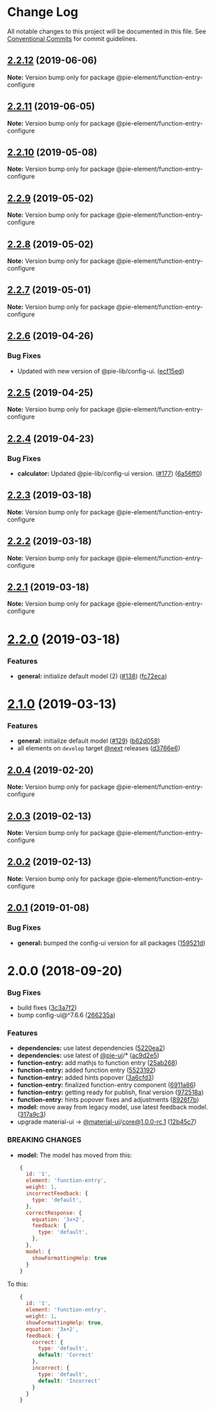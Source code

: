 # Change Log

All notable changes to this project will be documented in this file.
See [Conventional Commits](https://conventionalcommits.org) for commit guidelines.

## [2.2.12](https://github.com/pie-framework/pie-elements/compare/@pie-element/function-entry-configure@2.2.11...@pie-element/function-entry-configure@2.2.12) (2019-06-06)

**Note:** Version bump only for package @pie-element/function-entry-configure





## [2.2.11](https://github.com/pie-framework/pie-elements/compare/@pie-element/function-entry-configure@2.2.10...@pie-element/function-entry-configure@2.2.11) (2019-06-05)

**Note:** Version bump only for package @pie-element/function-entry-configure





## [2.2.10](https://github.com/pie-framework/pie-elements/compare/@pie-element/function-entry-configure@2.2.9...@pie-element/function-entry-configure@2.2.10) (2019-05-08)

**Note:** Version bump only for package @pie-element/function-entry-configure





## [2.2.9](https://github.com/pie-framework/pie-elements/compare/@pie-element/function-entry-configure@2.2.8...@pie-element/function-entry-configure@2.2.9) (2019-05-02)

**Note:** Version bump only for package @pie-element/function-entry-configure





## [2.2.8](https://github.com/pie-framework/pie-elements/compare/@pie-element/function-entry-configure@2.2.7...@pie-element/function-entry-configure@2.2.8) (2019-05-02)

**Note:** Version bump only for package @pie-element/function-entry-configure





## [2.2.7](https://github.com/pie-framework/pie-elements/compare/@pie-element/function-entry-configure@2.2.6...@pie-element/function-entry-configure@2.2.7) (2019-05-01)

**Note:** Version bump only for package @pie-element/function-entry-configure





## [2.2.6](https://github.com/pie-framework/pie-elements/compare/@pie-element/function-entry-configure@2.2.5...@pie-element/function-entry-configure@2.2.6) (2019-04-26)


### Bug Fixes

* Updated with new version of @pie-lib/config-ui. ([ecf15ed](https://github.com/pie-framework/pie-elements/commit/ecf15ed))





## [2.2.5](https://github.com/pie-framework/pie-elements/compare/@pie-element/function-entry-configure@2.2.4...@pie-element/function-entry-configure@2.2.5) (2019-04-25)

**Note:** Version bump only for package @pie-element/function-entry-configure





## [2.2.4](https://github.com/pie-framework/pie-elements/compare/@pie-element/function-entry-configure@2.2.3...@pie-element/function-entry-configure@2.2.4) (2019-04-23)


### Bug Fixes

* **calculator:** Updated @pie-lib/config-ui version. ([#177](https://github.com/pie-framework/pie-elements/issues/177)) ([6a56ff0](https://github.com/pie-framework/pie-elements/commit/6a56ff0))





## [2.2.3](https://github.com/pie-framework/pie-elements/compare/@pie-element/function-entry-configure@2.2.2...@pie-element/function-entry-configure@2.2.3) (2019-03-18)

**Note:** Version bump only for package @pie-element/function-entry-configure





## [2.2.2](https://github.com/pie-framework/pie-elements/compare/@pie-element/function-entry-configure@2.2.1...@pie-element/function-entry-configure@2.2.2) (2019-03-18)

**Note:** Version bump only for package @pie-element/function-entry-configure





## [2.2.1](https://github.com/pie-framework/pie-elements/compare/@pie-element/function-entry-configure@2.2.0...@pie-element/function-entry-configure@2.2.1) (2019-03-18)

**Note:** Version bump only for package @pie-element/function-entry-configure





# [2.2.0](https://github.com/pie-framework/pie-elements/compare/@pie-element/function-entry-configure@2.1.0...@pie-element/function-entry-configure@2.2.0) (2019-03-18)


### Features

* **general:** initialize default model (2) ([#138](https://github.com/pie-framework/pie-elements/issues/138)) ([fc72eca](https://github.com/pie-framework/pie-elements/commit/fc72eca))





# [2.1.0](https://github.com/pie-framework/pie-elements/compare/@pie-element/function-entry-configure@2.0.4...@pie-element/function-entry-configure@2.1.0) (2019-03-13)


### Features

* **general:** initialize default model ([#129](https://github.com/pie-framework/pie-elements/issues/129)) ([b62d058](https://github.com/pie-framework/pie-elements/commit/b62d058))
* all elements on `develop` target [@next](https://github.com/next) releases ([d3766e6](https://github.com/pie-framework/pie-elements/commit/d3766e6))





## [2.0.4](https://github.com/pie-framework/pie-elements/compare/@pie-element/function-entry-configure@2.0.3...@pie-element/function-entry-configure@2.0.4) (2019-02-20)

**Note:** Version bump only for package @pie-element/function-entry-configure





## [2.0.3](https://github.com/pie-framework/pie-elements/compare/@pie-element/function-entry-configure@2.0.2...@pie-element/function-entry-configure@2.0.3) (2019-02-13)

**Note:** Version bump only for package @pie-element/function-entry-configure





## [2.0.2](https://github.com/pie-framework/pie-elements/compare/@pie-element/function-entry-configure@2.0.1...@pie-element/function-entry-configure@2.0.2) (2019-02-13)

**Note:** Version bump only for package @pie-element/function-entry-configure





## [2.0.1](https://github.com/pie-framework/pie-elements/compare/@pie-element/function-entry-configure@2.0.0...@pie-element/function-entry-configure@2.0.1) (2019-01-08)


### Bug Fixes

* **general:** bumped the config-ui version for all packages ([159521d](https://github.com/pie-framework/pie-elements/commit/159521d))





<a name="2.0.0"></a>
# 2.0.0 (2018-09-20)


### Bug Fixes

* build fixes ([3c3a7f2](https://github.com/pie-framework/pie-elements/commit/3c3a7f2))
* bump config-ui@^7.6.6 ([266235a](https://github.com/pie-framework/pie-elements/commit/266235a))


### Features

* **dependencies:** use latest dependencies ([5220ea2](https://github.com/pie-framework/pie-elements/commit/5220ea2))
* **dependencies:** use latest of [@pie-ui](https://github.com/pie-ui)/* ([ac9d2e5](https://github.com/pie-framework/pie-elements/commit/ac9d2e5))
* **function-entry:** add mathjs to function entry ([25ab268](https://github.com/pie-framework/pie-elements/commit/25ab268))
* **function-entry:** added function entry ([5523192](https://github.com/pie-framework/pie-elements/commit/5523192))
* **function-entry:** added hints popover ([3a6cfd3](https://github.com/pie-framework/pie-elements/commit/3a6cfd3))
* **function-entry:** finalized function-entry component ([6911a86](https://github.com/pie-framework/pie-elements/commit/6911a86))
* **function-entry:** getting ready for publish, final version ([972518a](https://github.com/pie-framework/pie-elements/commit/972518a))
* **function-entry:** hints popover fixes and adjustments ([8926f7b](https://github.com/pie-framework/pie-elements/commit/8926f7b))
* **model:** move away from legacy model, use latest feedback model. ([317a9c3](https://github.com/pie-framework/pie-elements/commit/317a9c3))
* upgrade material-ui -> [@material-ui](https://github.com/material-ui)/core@1.0.0-rc.1 ([12b45c7](https://github.com/pie-framework/pie-elements/commit/12b45c7))


### BREAKING CHANGES

* **model:** The model has moved from this:

```javascript
    {
      id: '1',
      element: 'function-entry',
      weight: 1,
      incorrectFeedback: {
        type: 'default',
      },
      correctResponse: {
        equation: '3x+2',
        feedback: {
          type: 'default',
        },
      },
      model: {
        showFormattingHelp: true
      }
    }

```

To this:

```javascript
    {
      id: '1',
      element: 'function-entry',
      weight: 1,
      showFormattingHelp: true,
      equation: '3x+2',
      feedback: {
        correct: {
          type: 'default',
          default: 'Correct'
        },
        incorrect: {
          type: 'default',
          default: 'Incorrect'
        }
      }
    }

```
